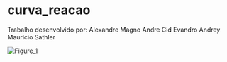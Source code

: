 # curva_reacao
Trabalho desenvolvido por:
Alexandre Magno
Andre Cid
Evandro Andrey
Maurício Sathler


![Figure_1](https://user-images.githubusercontent.com/51409770/118853836-90e7e600-b8aa-11eb-88fc-dc7d6ef6c94f.png)
